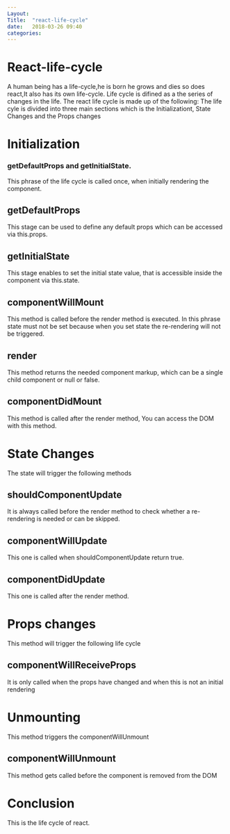 ```yaml
---
Layout: 
Title:  "react-life-cycle"
date:   2018-03-26 09:40
categories: 
---
```

 # React-life-cycle
 
A human being has a life-cycle,he is born he grows and dies so does react,It also has its own life-cycle.
Life cycle is difined as a the series of changes in the life.
 The react life cycle is made up of the following:
The life cyle is divided into three main sections which is the Initializationt, State Changes and the Props changes

# Initialization
### getDefaultProps and getInitialState.
 This phrase of the life cycle is called once, when initially rendering the component.
## getDefaultProps
This stage can be used to define any default props which can be accessed via this.props.
## getInitialState
This stage enables to set the initial state value, that is accessible inside the component via this.state.
## componentWillMount 
This method is called before the render method is executed.
In this phrase state must not be set because when you set state the re-rendering will not be triggered.
## render 
This method returns the needed component markup, which can be a single child component or null or false.
## componentDidMount 
This method is called after the render method, You can access the DOM with this method.

# State Changes
The state will trigger the following methods
## shouldComponentUpdate
It is always called before the render method to check whether a re-rendering is needed or can be skipped.
## componentWillUpdate 
This one is called when shouldComponentUpdate return true.
## componentDidUpdate 
This one is called after the render method.

# Props changes
This method will trigger the following life cycle

## componentWillReceiveProps
It is only called when the props have changed and when this is not an initial rendering

# Unmounting
This method triggers the  componentWillUnmount
## componentWillUnmount
This method  gets called before the component is removed from the DOM

# Conclusion
This is the life cycle of react.

 